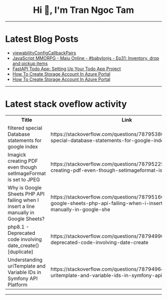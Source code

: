 <h1 align="center">Hi 👋, I'm Tran Ngoc Tam</h1>

---

# Latest Blog Posts 
<!-- BLOG-POST-LIST:START -->
- [viewabilityConfigCallbackPairs](https://dev.to/hatta_food_6b1eee94b41c7e/viewabilityconfigcallbackpairs-1e3i)
- [JavaScript MMORPG - Maiu Online - #babylonjs - Ep31: Inventory, drop and pickup items](https://dev.to/maiu/javascript-mmorpg-maiu-online-babylonjs-ep31-inventory-drop-and-pickup-items-3cb9)
- [FastAPI Todo App: Setting Up Your Todo App Project](https://dev.to/jamesbmour/fastapi-todo-app-setting-up-your-todo-app-project-5dee)
- [How To Create Storage Account In Azure Portal](https://dev.to/romanus_onyekwere/how-to-create-storage-account-in-azure-portal-48im)
- [How To Create Storage Account In Azure Portal](https://dev.to/romanus_onyekwere/how-to-create-storage-account-in-azure-portal-2hp9)
<!-- BLOG-POST-LIST:END -->

---

# Latest stack oveflow activity
<table>
  <tr><th>Title</th><th>Link</th></tr>
  <!-- STACKOVERFLOW:START --><tr><td>filtered special Database statements for google index</td><td>https://stackoverflow.com/questions/78795380/filtered-special-database-statements-for-google-index</td></tr><tr><td>Imagick creating PDF even though setImageFormat is set to JPEG</td><td>https://stackoverflow.com/questions/78795225/imagick-creating-pdf-even-though-setimageformat-is-set-to-jpeg</td></tr><tr><td>Why is Google Sheets PHP API failing when I insert a line manually in Google Sheets?</td><td>https://stackoverflow.com/questions/78795166/why-is-google-sheets-php-api-failing-when-i-insert-a-line-manually-in-google-she</td></tr><tr><td>php8.1 - Deprecated code involving date_create&lpar;&rpar; [duplicate]</td><td>https://stackoverflow.com/questions/78794996/php8-1-deprecated-code-involving-date-create</td></tr><tr><td>Understanding uriTemplate and Variable IDs in Symfony API Platform</td><td>https://stackoverflow.com/questions/78794964/understanding-uritemplate-and-variable-ids-in-symfony-api-platform</td></tr><!-- STACKOVERFLOW:END -->
</table>

---


